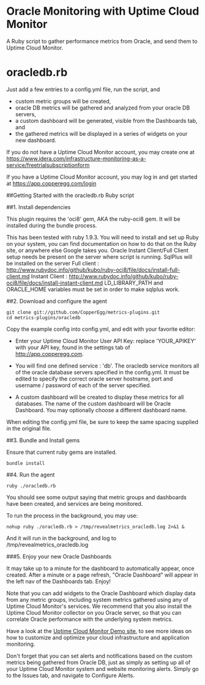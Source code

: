 Oracle Monitoring with Uptime Cloud Monitor
===========================

A Ruby script to gather performance metrics from Oracle, and send them to Uptime Cloud Monitor.


oracledb.rb
=============

Just add a few entries to a config.yml file, run the  script, and
  - custom metric groups will be created,
  - oracle DB metrics will be gathered and analyzed from your oracle DB servers,
  - a custom dashboard will be generated, visible from the Dashboards tab, and
  - the gathered metrics will be displayed in a series of widgets on your new dashboard.

If you do not have a Uptime Cloud Monitor account, you may create one at <https://www.idera.com/infrastructure-monitoring-as-a-service/freetrialsubscriptionform>

If you have a Uptime Cloud Monitor account, you may log in and get started at <https://app.copperegg.com/login>

##Getting Started with the oracledb.rb Ruby script

##1. Install dependencies

This plugin requires the 'oci8' gem, AKA the ruby-oci8 gem. It will be installed during the bundle process.

This has been tested with ruby 1.9.3. You will need to install and set up Ruby on your system, you can find documentation on how to do that on the Ruby site, or anywhere else Google takes you.
Oracle Instant Client/Full Client setup needs be present on the server where script is running. SqlPlus will be installed on the server
Full client : http://www.rubydoc.info/github/kubo/ruby-oci8/file/docs/install-full-client.md
Instant Client : http://www.rubydoc.info/github/kubo/ruby-oci8/file/docs/install-instant-client.md
LD_LIBRARY_PATH and ORACLE_HOME variables must be set in order to make sqlplus work.

##2. Download and configure the agent

    git clone git://github.com/CopperEgg/metrics-plugins.git
    cd metrics-plugins/oracledb

Copy the example config into config.yml, and edit with your favorite editor:

  - Enter your Uptime Cloud Monitor User API Key:  replace 'YOUR_APIKEY' with your API key, found in the settings tab of http://app.copperegg.com.

  - You will find one defined service : 'db'. The oracledb service monitors all of the oracle database servers specified in the config.yml. It must be edited to specify the correct oracle server hostname, port and username / password of each of the server specified.

  - A custom dashboard will be created to display these metrics for all databases. The name of the custom dashboard will be Oracle Dashboard. You may optionally choose a different dashboard name.

When editing the config.yml file, be sure to keep the same spacing supplied in the original file.

##3. Bundle and Install gems

Ensure that current ruby gems are installed.

    bundle install

##4. Run the agent

    ruby ./oracledb.rb

You should see some output saying that metric groups and dashboards have been created, and services are being monitored.

To run the process in the background, you may use:

    nohup ruby ./oracledb.rb > /tmp/revealmetrics_oracledb.log 2>&1 &

And it will run in the background, and log to /tmp/revealmetrics_oracledb.log


###5. Enjoy your new Oracle Dashboards

It may take up to a minute for the dashboard to automatically appear, once created.
After a minute or a page refresh, "Oracle Dashboard" will appear in the left nav of the Dashboards tab.  Enjoy!

Note that you can add widgets to the Oracle Dashboard which display data from any metric groups, including system metrics gathered using any of Uptime Cloud Monitor's services. We recommend that you also install the Uptime Cloud Monitor collector on you Oracle server, so that you can correlate Oracle performance with the underlying system metrics.


Have a look at the [Uptime Cloud Monitor Demo site](https://app.copperegg.com/demo), to see more ideas on how to customize and optimize your cloud infrastructure and application monitoring.

Don't forget that you can set alerts and notifications based on the custom metrics being gathered from Oracle DB, just as simply as setting up all of your Uptime Cloud Monitor system and website monitoring alerts. Simply go to the Issues tab, and navigate to Configure Alerts.

